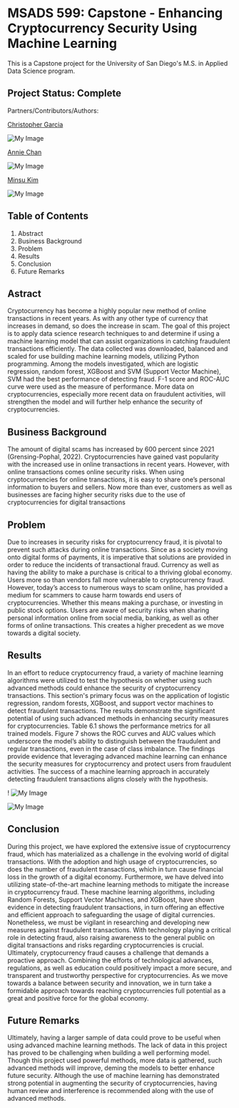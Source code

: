# MSADS 599: Capstone - Enhancing Cryptocurrency Security Using Machine Learning

This is a Capstone project for the University of San Diego's M.S. in Applied Data Science program.


## Project Status: Complete

Partners/Contributors/Authors:

[Christopher Garcia](https://github.com/ChrisGarciaDS) 


![My Image](/Images/chris.png)


[Annie Chan](https://github.com/Chanlaiieng12) 


![My Image](/Images/annieimage.jpg)


[Minsu Kim](https://github.com/minsu0816)  


![My Image](/Images/minsu.jpg)

## Table of Contents

1. Abstract
2. Business Background
3. Problem
4. Results
5. Conclusion
6. Future Remarks


## Astract

Cryptocurrency has become a highly popular new method of online transactions in recent years. As with any other type of currency that increases in demand, so does the increase in scam. The goal of this project is to apply data science research techniques to and determine if using a machine learning model that can assist organizations in catching fraudulent transactions efficiently. The data collected was downloaded, balanced and scaled for use building machine learning models, utilizing Python programming. Among the models investigated, which are logistic regression, random forest, XGBoost and SVM (Support Vector Machine), SVM had the best performance of detecting fraud. F-1 score and ROC-AUC curve were used as the measure of performance. More data on cryptocurrencies, especially more recent data on fraudulent activities, will strengthen the model and will further help enhance the security of cryptocurrencies.

## Business Background

The amount of digital scams has increased by 600 percent since 2021 (Grensing-Pophal, 2022). Cryptocurrencies have gained vast popularity with the increased use in online transactions in recent years. However, with online transactions comes online security risks. When using cryptocurrencies for online transactions, it is easy to share one’s personal information to buyers and sellers. Now more than ever, customers as well as businesses are facing higher security risks due to the use of cryptocurrencies for digital transactions

## Problem

Due to increases in security risks for cryptocurrency fraud, it is pivotal to prevent such attacks during online transactions. Since as a society moving onto digital forms of payments, it is imperative that solutions are provided in order to reduce the incidents of transactional fraud.
Currency as well as having the ability to make a purchase is critical to a thriving global economy. Users more so than vendors fall more vulnerable to cryptocurrency fraud. However, today’s access to numerous ways to scam online, has provided a medium for scammers to cause harm towards end users of cryptocurrencies. Whether this means making a purchase, or investing in public stock options. Users are aware of security risks when sharing personal information online from social media, banking, as well as other forms of online transactions. This creates a higher precedent as we move towards a digital society.

## Results

In an effort to reduce cryptocurrency fraud, a variety of machine learning algorithms were utilized to test the hypothesis on whether using such advanced methods could enhance the security of cryptocurrency transactions. This section's primary focus was on the application of logistic regression, random forests, XGBoost, and support vector machines to detect fraudulent transactions. The results demonstrate the significant potential of using such advanced methods in enhancing security measures for cryptocurrencies. Table 6.1 shows the performance metrics for all trained models. Figure 7 shows the ROC curves and AUC values which underscore the model’s ability to distinguish between the fraudulent and regular transactions, even in the case of class imbalance. The findings provide evidence that leveraging advanced machine learning can enhance the security measures for cryptocurrency and protect users from fraudulent activities. The success of a machine learning approach in accurately detecting fraudulent transactions aligns closely with the hypothesis. 

! ![My Image](/Images/classim.png)

![My Image](/Images/AUCCurve.png)


## Conclusion

During this project, we have explored the extensive issue of cryptocurrency fraud, which has materialized as a challenge in the evolving world of digital transactions. With the adoption and high usage of cryptocurrencies, so does the number of fraudulent transactions, which in turn cause financial loss in the growth of a digital economy. Furthermore, we have delved into utilizing state-of-the-art machine learning methods to mitigate the increase in cryptocurrency fraud. These machine learning algorithms, including Random Forests, Support Vector Machines, and XGBoost, have shown evidence in detecting fraudulent transactions, in turn offering an effective and efficient approach to safeguarding the usage of digital currencies. Nonetheless, we must be vigilant in researching and developing new measures against fraudulent transactions. With technology playing a critical role in detecting fraud, also raising awareness to the general public on digital transactions and risks regarding cryptocurrencies is crucial. Ultimately, cryptocurrency fraud causes a challenge that demands a proactive approach. Combining the efforts of technological advances, regulations, as well as education could positively impact a more secure, and transparent and trustworthy perspective for cryptocurrencies. As we move towards a balance between security and innovation, we in turn take a formidable approach towards reaching cryptocurrencies full potential as a great and positive force for the global economy.

## Future Remarks

Ultimately, having a larger sample of data could prove to be useful when using advanced machine learning methods. The lack of data in this project has proved to be challenging when building a well performing model. Though this project used powerful methods, more data is gathered, such advanced methods will improve, deming the models to better enhance future security. Although the use of machine learning has demonstrated strong potential in augmenting the security of cryptocurrencies, having human review and interference is recommended along with the use of advanced methods.

